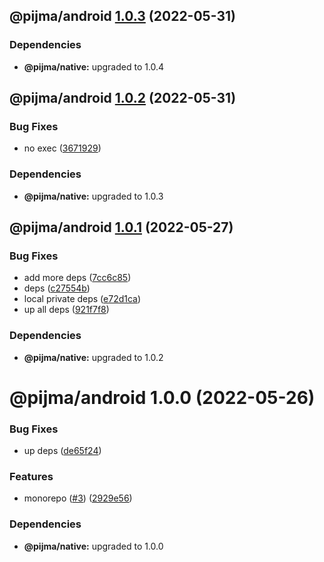 ## @pijma/android [1.0.3](https://github.com/qiwi/pijma-native/compare/@pijma/android@1.0.2...@pijma/android@1.0.3) (2022-05-31)





### Dependencies

* **@pijma/native:** upgraded to 1.0.4

## @pijma/android [1.0.2](https://github.com/qiwi/pijma-native/compare/@pijma/android@1.0.1...@pijma/android@1.0.2) (2022-05-31)


### Bug Fixes

* no exec ([3671929](https://github.com/qiwi/pijma-native/commit/36719296f34832466e4aea719fb948592fabab48))





### Dependencies

* **@pijma/native:** upgraded to 1.0.3

## @pijma/android [1.0.1](https://github.com/qiwi/pijma-native/compare/@pijma/android@1.0.0...@pijma/android@1.0.1) (2022-05-27)


### Bug Fixes

* add more deps ([7cc6c85](https://github.com/qiwi/pijma-native/commit/7cc6c85c6e023b4822a72c7c942484bb420cb4f7))
* deps ([c27554b](https://github.com/qiwi/pijma-native/commit/c27554b0a49feea0953fac6970c907d2992fee32))
* local private deps ([e72d1ca](https://github.com/qiwi/pijma-native/commit/e72d1ca1debe2bc8cf19ae7114986de249dae28f))
* up all deps ([921f7f8](https://github.com/qiwi/pijma-native/commit/921f7f875b489b55b56436ac1c705ff8296f268c))





### Dependencies

* **@pijma/native:** upgraded to 1.0.2

# @pijma/android 1.0.0 (2022-05-26)


### Bug Fixes

* up deps ([de65f24](https://github.com/qiwi/pijma-native/commit/de65f245cbd084ae6da6b99787859d3ba929c94b))


### Features

* monorepo ([#3](https://github.com/qiwi/pijma-native/issues/3)) ([2929e56](https://github.com/qiwi/pijma-native/commit/2929e569ab3c275b3d43e79b71c1f76311d06615))





### Dependencies

* **@pijma/native:** upgraded to 1.0.0
